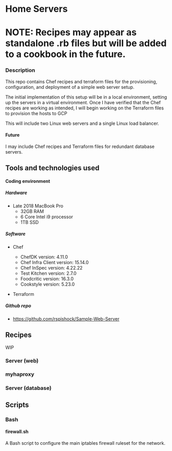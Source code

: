 # Home Servers

# NOTE: Recipes may appear as standalone .rb files but will be added to a cookbook in the future.

### Description
This repo contains Chef recipes and terraform files for the provisioning, configuration, and deployment of a simple web server setup.

The initial implementation of this setup will be in a local environment, setting up the servers in a virtual environment.  Once I have verified that the Chef recipes are working as intended, I will begin working on the Terraform files to provision the hosts to GCP 

This will include two Linux web servers and a single Linux load balancer.

#### Future
I may include Chef recipes and Terraform files for redundant database servers.


## Tools and technologies used
#### Coding environment
##### Hardware
- Late 2018 MacBook Pro
    - 32GB RAM
    - 6 Core Intel i9 processor
    - 1TB SSD



##### Software
- Chef
    - ChefDK version: 4.11.0
    - Chef Infra Client version: 15.14.0
    - Chef InSpec version: 4.22.22
    - Test Kitchen version: 2.7.0
    - Foodcritic version: 16.3.0
    - Cookstyle version: 5.23.0
    
- Terraform


##### Github repo
- https://github.com/rspishock/Sample-Web-Server


## Recipes
WIP
### Server (web)
### myhaproxy
### Server (database)

## Scripts
### Bash
#### firewall.sh
A Bash script to configure the main iptables firewall ruleset for the network.